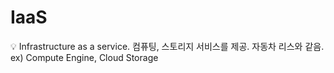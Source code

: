 # IaaS

<aside>
💡 Infrastructure as a service.
컴퓨팅, 스토리지 서비스를 제공.
자동차 리스와 같음.
ex) Compute Engine, Cloud Storage

</aside>